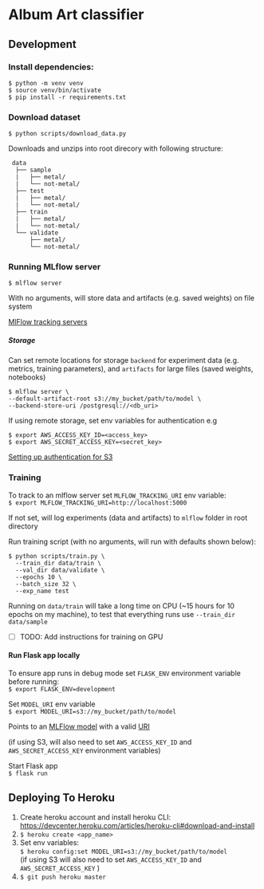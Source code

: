 # Album Art classifier

## Development

### Install dependencies:  
`$ python -m venv venv`  
`$ source venv/bin/activate`  
`$ pip install -r requirements.txt`

### Download dataset  
`$ python scripts/download_data.py`

Downloads and unzips into root direcory with following structure:
```
 data
  ├── sample
  |   ├── metal/
  |   └── not-metal/
  ├── test
  |   ├── metal/
  |   └── not-metal/
  ├── train
  |   ├── metal/
  |   └── not-metal/
  └── validate
      ├── metal/
      └── not-metal/
```

### Running MLflow server

`$ mlflow server`  

With no arguments, will store data and artifacts (e.g. saved weights) on file system

[MlFlow tracking servers](https://www.mlflow.org/docs/latest/tracking.html#mlflow-tracking-servers)

##### Storage
Can set remote locations for storage `backend` for experiment data (e.g. metrics, training parameters), and `artifacts` for large files (saved weights, notebooks)  

```
$ mlflow server \  
--default-artifact-root s3://my_bucket/path/to/model \  
--backend-store-uri /postgresql://<db_uri>
```

If using remote storage, set env variables for authentication
e.g

```
$ export AWS_ACCESS_KEY_ID=<access_key>
$ export AWS_SECRET_ACCESS_KEY=<secret_key>
```

[Setting up authentication for S3](https://www.mlflow.org/docs/latest/tracking.html#amazon-s3)

### Training
To track to an mlflow server set `MLFLOW_TRACKING_URI` env variable:  
`$ export MLFLOW_TRACKING_URI=http://localhost:5000`

If not set, will log experiments (data and artifacts) to `mlflow` folder in root directory

Run training script (with no arguments, will run with defaults shown below):  
```
$ python scripts/train.py \
  --train_dir data/train \
  --val_dir data/validate \
  --epochs 10 \
  --batch_size 32 \
  --exp_name test
```

Running on `data/train` will take a long time on CPU (~15 hours for 10 epochs on my machine), to test that everything runs use `--train_dir data/sample`

  - [ ] TODO: Add instructions for training on GPU


#### Run Flask app locally
To ensure app runs in debug mode set `FLASK_ENV` environment variable before running:  
`$ export FLASK_ENV=development`

Set `MODEL_URI` env variable  
`$ export MODEL_URI=s3://my_bucket/path/to/model`  

Points to an [MLFlow model](https://mlflow.org/docs/latest/models.html  ) with a valid [URI](https://www.mlflow.org/docs/latest/tracking.html#artifact-locations)

(if using S3, will also need to set `AWS_ACCESS_KEY_ID` and `AWS_SECRET_ACCESS_KEY` environment variables)

Start Flask app  
`$ flask run`


## Deploying To Heroku

1. Create heroku account and install heroku CLI: https://devcenter.heroku.com/articles/heroku-cli#download-and-install
2. `$ heroku create <app_name>`
3. Set env variables:  
`$ heroku config:set MODEL_URI=s3://my_bucket/path/to/model`  
(if using S3 will also need to set `AWS_ACCESS_KEY_ID` and `AWS_SECRET_ACCESS_KEY` )
4. `$ git push heroku master`
